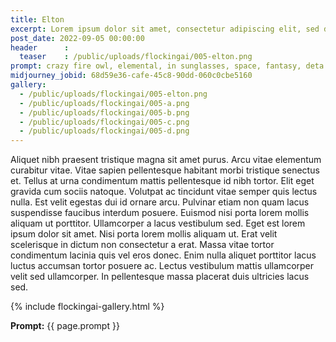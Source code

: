 ```yaml
---
title: Elton
excerpt: Lorem ipsum dolor sit amet, consectetur adipiscing elit, sed do eiusmod tempor incididunt ut labore et dolore magna aliqua.
post_date: 2022-09-05 00:00:00
header      :
  teaser    : /public/uploads/flockingai/005-elton.png
prompt: crazy fire owl, elemental, in sunglasses, space, fantasy, deta
midjourney_jobid: 68d59e36-cafe-45c8-90dd-060c0cbe5160
gallery: 
  - /public/uploads/flockingai/005-elton.png
  - /public/uploads/flockingai/005-a.png
  - /public/uploads/flockingai/005-b.png
  - /public/uploads/flockingai/005-c.png
  - /public/uploads/flockingai/005-d.png
---
```


Aliquet nibh praesent tristique magna sit amet purus. Arcu vitae elementum curabitur vitae. Vitae sapien pellentesque habitant morbi tristique senectus et. Tellus at urna condimentum mattis pellentesque id nibh tortor. Elit eget gravida cum sociis natoque. Volutpat ac tincidunt vitae semper quis lectus nulla. Est velit egestas dui id ornare arcu. Pulvinar etiam non quam lacus suspendisse faucibus interdum posuere. Euismod nisi porta lorem mollis aliquam ut porttitor. Ullamcorper a lacus vestibulum sed. Eget est lorem ipsum dolor sit amet. Nisi porta lorem mollis aliquam ut. Erat velit scelerisque in dictum non consectetur a erat. Massa vitae tortor condimentum lacinia quis vel eros donec. Enim nulla aliquet porttitor lacus luctus accumsan tortor posuere ac. Lectus vestibulum mattis ullamcorper velit sed ullamcorper. In pellentesque massa placerat duis ultricies lacus sed.

{% include flockingai-gallery.html %}

**Prompt:** {{ page.prompt }}
